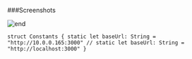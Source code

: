 ###Screenshots

![end](https://github.com/batuhankucukyildiz/TeaWatch/assets/32312869/f5a056a9-477c-413f-9f9a-6c591b93549c)


`struct Constants {
    static let baseUrl: String = "http://10.0.0.165:3000"
   // static let baseUrl: String = "http://localhost:3000"
}`

